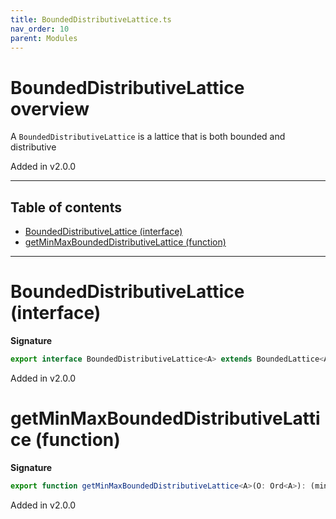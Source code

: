 ```yaml
---
title: BoundedDistributiveLattice.ts
nav_order: 10
parent: Modules
---
```


# BoundedDistributiveLattice overview

A `BoundedDistributiveLattice` is a lattice that is both bounded and distributive

Added in v2.0.0

---

<h2 class="text-delta">Table of contents</h2>

- [BoundedDistributiveLattice (interface)](#boundeddistributivelattice-interface)
- [getMinMaxBoundedDistributiveLattice (function)](#getminmaxboundeddistributivelattice-function)

---

# BoundedDistributiveLattice (interface)

**Signature**

```ts
export interface BoundedDistributiveLattice<A> extends BoundedLattice<A>, DistributiveLattice<A> {}
```

Added in v2.0.0

# getMinMaxBoundedDistributiveLattice (function)

**Signature**

```ts
export function getMinMaxBoundedDistributiveLattice<A>(O: Ord<A>): (min: A, max: A) => BoundedDistributiveLattice<A> { ... }
```

Added in v2.0.0
